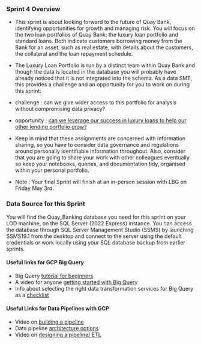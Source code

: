 ### Sprint 4 Overview 

- This sprint is about looking forward to the future of Quay Bank, identifying opportunities for growth and managing risk. You will focus on the two loan portfolios of Quay Bank;  the luxury loan portfolio and standard loans. Both indicate customers borrowing money from the Bank for an asset, such as real estate, with details about the customers, the collateral and the loan repayment schedule. 

- The Luxury Loan Portfolio is run by a distinct team within Quay Bank and though the data is located in the database you will probably have already noticed that it is not integrated into the schema. As a data SME, this provides a challenge and an opportunity for you to work on during this sprint: 

- challenge : can we give wider access to this portfolio for analysis without compromising data privacy? 
- opportunity : [can we leverage our success in luxury loans to help our other lending portfolio grow?](https://github.com/siandav/lbg_incubation_delegates/blob/main/Sprint_4_bigquery_growth/Sprint_4_GrowthandOpportunities.pdf)

- Keep in mind that these assignments are concerned with information sharing, so you have to consider data governance and regulations around personally identifiable information throughout. Also, consider that you are going to share your work with other colleagues eventually so keep your notebooks, queries, and documentation tidy, organised  within your personal portfolio. 

- Note : Your final Sprint will finish at an in-person session with LBG on Friday May 3rd. 

### Data Source for this Sprint 

You will find the Quay_Banking database you need for this sprint on your LOD machine, on the SQL Server (2022 Express) instance. You can access the database through SQL Server Management Studio (SSMS) by launching SSMS19.1 from the desktop and connect to the server using the default credentials or work locally using your SQL database backup from earlier sprints. 

#### Useful links for GCP Big Query 
- Big Query [tutorial for beginners](https://www.youtube.com/watch?v=MYAfyPlVVak)
- A video for anyone [getting started with Big Query](https://www.youtube.com/watch?v=BH_7_zVk5oM) 
- Info about selecting the right data transformation services for Big Query as a [checklist](https://towardsdatascience.com/check-list-selecting-the-right-data-transformation-service-for-google-bigquery-bd99307da581) 

#### Useful Links for Data Pipelines with GCP
- Video on [building a pipeline](https://www.youtube.com/watch?v=yVUXvabnMRU)
- Data pipeline [architecture options](https://cloud.google.com/blog/topics/developers-practitioners/what-data-pipeline-architecture-should-i-use/)
- Video on [designing a pipeline/ ETL](https://www.youtube.com/watch?v=VtzvF17ysbc)


